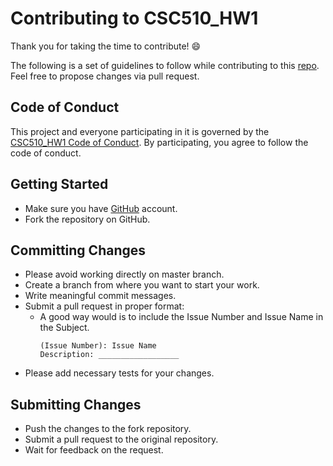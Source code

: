# Contributing to CSC510_HW1

Thank you for taking the time to contribute! :smile:

The following is a set of guidelines to follow while contributing to this [repo](https://github.com/ultraultimated/CSC510_HW1).
Feel free to propose changes via pull request.


## Code of Conduct
This project and everyone participating in it is governed by the [CSC510_HW1 Code of Conduct](CODE_OF_CONDUCT.md). By participating, you agree to follow the code of conduct. 


## Getting Started

* Make sure you have [GitHub](https://www.github.com/join) account.
* Fork the repository on GitHub.

## Committing Changes

* Please avoid working directly on master branch.
* Create a branch from where you want to start your work.
* Write meaningful commit messages.
* Submit a pull request in proper format:
  * A good way would is to include the Issue Number and Issue Name in the Subject.
    ``` 
    (Issue Number): Issue Name 
    Description: __________________
    
    ```
* Please add necessary tests for your changes.

## Submitting Changes

* Push the changes to the fork repository.
* Submit a pull request to the original repository.
* Wait for feedback on the request.
